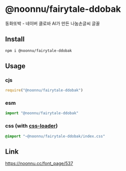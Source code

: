 # @noonnu/fairytale-ddobak
동화또박 - 네이버 클로바 AI가 만든 나눔손글씨 글꼴

## Install
```sh
npm i @noonnu/fairytale-ddobak
```
## Usage
### cjs
```js
require("@noonnu/fairytale-ddobak")
```
### esm
```js
import "@noonnu/fairytale-ddobak"
```
### css (with [css-loader](https://github.com/webpack-contrib/css-loader))
```css
@import "~@noonnu/fairytale-ddobak/index.css"
```

## Link
https://noonnu.cc/font_page/537